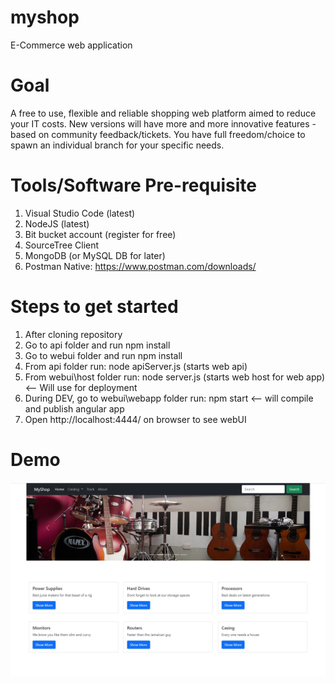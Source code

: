 # myshop
E-Commerce web application

# Goal
A free to use, flexible and reliable shopping web platform aimed to reduce your IT costs.
New versions will have more and more innovative features - based on community feedback/tickets.
You have full freedom/choice to spawn an individual branch for your specific needs.

# Tools/Software Pre-requisite
1. Visual Studio Code (latest)
2. NodeJS (latest)
3. Bit bucket account (register for free)
4. SourceTree Client
5. MongoDB (or MySQL DB for later)
6. Postman Native: https://www.postman.com/downloads/

# Steps to get started
1. After cloning repository
2. Go to api folder and run npm install
3. Go to webui folder and run npm install
4. From api folder run: node apiServer.js (starts web api)
5. From webui\host folder run: node server.js (starts web host for web app) <-- Will use for deployment
6. During DEV, go to webui\webapp folder run: npm start <-- will compile and publish angular app
7. Open http://localhost:4444/ on browser to see webUI


# Demo
![Demo](https://github.com/prateekcool007/myshop/blob/main/demo/homepage.jpg?raw=true)

